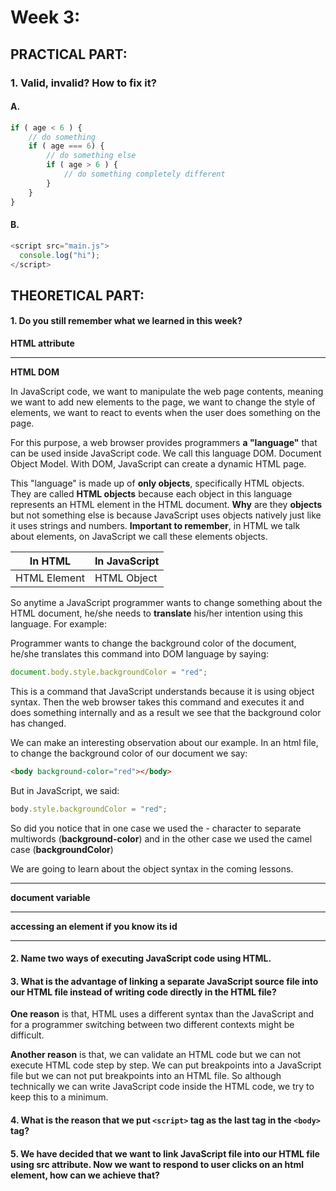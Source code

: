 # Week 3:

## PRACTICAL PART:

### 1. Valid, invalid? How to fix it?

#### A. 

```js
if ( age < 6 ) {
    // do something
    if ( age === 6) {
        // do something else
        if ( age > 6 ) {
            // do something completely different
        }
    }
}
```

#### B.

```js
<script src="main.js">
  console.log("hi");
</script>
```

## THEORETICAL PART:

#### 1. Do you still remember what we learned in this week?

**HTML attribute**
___
**HTML DOM**

In JavaScript code, we want to manipulate the web page contents, meaning we want to add new elements to the page, we want to change the style of elements, we want to react to events when the user does something on the page.

For this purpose, a web browser provides programmers **a "language"** that can be used inside JavaScript code. We call this language DOM. Document Object Model. With DOM, JavaScript can create a dynamic HTML page.

This "language" is made up of **only objects**, specifically HTML objects. They are called **HTML objects** because each object in this language represents an HTML element in the HTML document. **Why** are they **objects** but not something else is because JavaScript uses objects natively just like it uses strings and numbers. **Important to remember**, in HTML we talk about elements, on JavaScript we call these elements objects.

|**In HTML**|**In JavaScript**|
|-----------|-----------------|
|HTML Element|HTML Object     |

So anytime a JavaScript programmer wants to change something about the HTML document, he/she needs to **translate** his/her intention using this language. For example:

Programmer wants to change the background color of the document, he/she translates this command into DOM language by saying:

```js
document.body.style.backgroundColor = "red";
```

This is a command that JavaScript understands because it is using object syntax. Then the web browser takes this command and executes it and does something internally and as a result we see that the background color has changed.

We can make an interesting observation about our example. In an html file, to change the background color of our document we say:

```html
<body background-color="red"></body>
```

But in JavaScript, we said:

```js
body.style.backgroundColor = "red";
```

So did you notice that in one case we used the - character to separate multiwords (**background-color**) and in the other case we used the camel case (**backgroundColor**)

We are going to learn about the object syntax in the coming lessons.

___
**document variable**
___
**accessing an element if you know its id**
___

#### 2. Name two ways of executing JavaScript code using HTML.
#### 3. What is the advantage of linking a separate JavaScript source file into our HTML file instead of writing code directly in the HTML file?

**One reason** is that, HTML uses a different syntax than the JavaScript and for a programmer switching between two different contexts might be difficult.

**Another reason** is that, we can validate an HTML code but we can not execute HTML code step by step. We can put breakpoints into a JavaScript file but we can not put breakpoints into an HTML file. So although technically we can write JavaScript code inside the HTML code, we try to keep this to a minimum.

#### 4. What is the reason that we put `<script>` tag as the last tag in the `<body>` tag?
#### 5. We have decided that we want to link JavaScript file into our HTML file using src attribute. Now we want to respond to user clicks on an html element, how can we achieve that?
